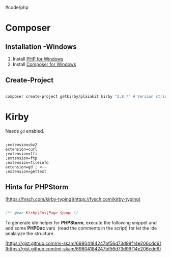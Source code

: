 #code/php

# Composer

## Installation -Windows

1. Install [PHP for Windows](https://windows.php.net/download/)
2. Install [Composer for Windows](https://getcomposer.org/Composer-Setup.exe)

## Create-Project

```bash

composer create-project getkirby/plainkit kirby "3.8.*” # Version string is optional

```

  

# Kirby

Needs `gd` enabled.
```

;extension=bz2
extension=curl
;extension=ffi
;extension=ftp
;extension=fileinfo
extension=gd ; <--
;extension=gettext
```

## Hints for PHPStorm
[https://fvsch.com/kirby-typing](https://fvsch.com/kirby-typing)

```php

/** @var Kirby\Cms\Page $page */

```

To generate ide helper for ****************PHPStorm****************, execute the following snippet and add some ****PHPDoc**** vars  (read the comments in the script) for let the ide analalyze the structure.



[https://gist.github.com/mi-skam/69804184247bf56d73d99f14e206cdd6](https://gist.github.com/mi-skam/69804184247bf56d73d99f14e206cdd6)